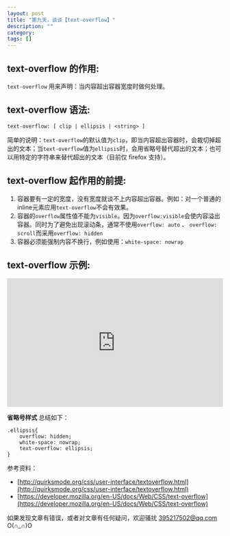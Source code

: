 ```yaml
---
layout: post
title: "第九天，谈谈【text-overflow】"
description: ""
category: 
tags: []
---
```


text-overflow 的作用:
-----------------

`text-overflow` 用来声明：当内容超出容器宽度时做何处理。

text-overflow 语法:
------------------

    text-overflow: [ clip | ellipsis | <string> ]

简单的说明：`text-overflow`的默认值为`clip`，即当内容超出容器时，会裁切掉超出的文本；当`text-overflow`值为`ellipsis`时，会用省略号替代超出的文本；也可以用特定的字符串来替代超出的文本（目前仅 firefox 支持）。

text-overflow 起作用的前提:
--------------------

 1. 容器要有一定的宽度，没有宽度就谈不上内容超出容器。例如：对一个普通的inline元素应用`text-overflow`不会有效果。
 2. 容器的`overflow`属性值不能为`visible`。因为`overflow:visible`会使内容溢出容器。同时为了避免出现滚动条，通常不使用`overflow: auto` 、 `overflow: scroll`而采用`overflow: hidden`
 3. 容器必须能强制内容不换行，例如使用：`white-space: nowrap`

text-overflow 示例:
-------------------
<iframe width="100%" height="300" src="http://jsfiddle.net/zicai/PFx7g/embedded/" allowfullscreen="allowfullscreen" frameborder="0"></iframe>




**省略号样式** 总结如下：

    .ellipsis{
        overflow: hidden;
        white-space: nowrap;
        text-overflow: ellipsis;
    }


参考资料：

 - [http://quirksmode.org/css/user-interface/textoverflow.html](http://quirksmode.org/css/user-interface/textoverflow.html)
 - [https://developer.mozilla.org/en-US/docs/Web/CSS/text-overflow](https://developer.mozilla.org/en-US/docs/Web/CSS/text-overflow)

如果发现文章有错误，或者对文章有任何疑问，欢迎骚扰 395217502@qq.com O(∩_∩)O

  [1]: http://jsfiddle.net/zicai/PFx7g/embedded/